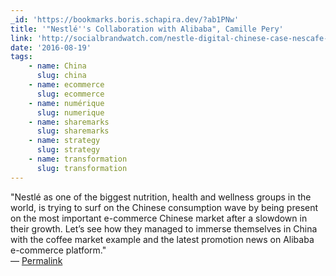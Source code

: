 ```yaml
---
_id: 'https://bookmarks.boris.schapira.dev/?ab1PNw'
title: '"Nestlé''s Collaboration with Alibaba", Camille Pery'
link: 'http://socialbrandwatch.com/nestle-digital-chinese-case-nescafe-alibaba/'
date: '2016-08-19'
tags:
    - name: China
      slug: china
    - name: ecommerce
      slug: ecommerce
    - name: numérique
      slug: numerique
    - name: sharemarks
      slug: sharemarks
    - name: strategy
      slug: strategy
    - name: transformation
      slug: transformation
---
```


&quot;Nestlé as one of the biggest nutrition, health and wellness groups in the
world, is trying to surf on the Chinese consumption wave by being present on the
most important e-commerce Chinese market after a slowdown in their growth. Let’s
see how they managed to immerse themselves in China with the coffee market
example and the latest promotion news on Alibaba e-commerce platform.&quot;
<br>&#8212;
<a href="https://bookmarks.boris.schapira.dev/?ab1PNw" title="Permalink">Permalink</a>

